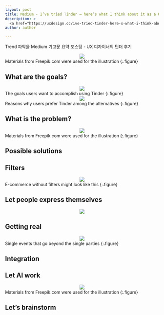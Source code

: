 ```yaml
---
layout: post
title: Medium - I’ve tried Tinder — here’s what I think about it as a UX designer
description: >
  <a href="https://uxdesign.cc/ive-tried-tinder-here-s-what-i-think-about-it-as-a-ux-designer-aae6fa88c517">원문 - Irina Nikulina</a>
author: author

---
```

Trend 파악을 Medium 기고문 요약 포스팅 - UX 디자이너의 틴더 후기

<center>
<img src="https://miro.medium.com/max/3420/1*51DO3pFdG_9WOsDaOaBIJA.png"/>
</center>
Materials from Freepik.com were used for the illustration
{:.figure}

## What are the goals?

<center>
<img src="https://miro.medium.com/max/3840/1*bAMqTK2wYr5KewfPDR01ig.png"/>
</center>
The goals users want to accomplish using Tinder
{:.figure}

<center>
<img src="https://miro.medium.com/max/3840/1*j8On65Vn8LdKEE-3jphDaQ.png"/>
</center>
Reasons why users prefer Tinder among the alternatives
{:.figure}

## What is the problem?

<center>
<img src="https://miro.medium.com/max/8002/1*OQ5faG_75xJtpYcGox9Wvg.png"/>
</center>
Materials from Freepik.com were used for the illustration
{:.figure}

## Possible solutions

## Filters

<center>
<img src="https://miro.medium.com/max/3840/1*fssfPDPU6nD8dhpZ0gX5Bw.png"/>
</center>
E-commerce without filters might look like this
{:.figure}

## Let people express themselves
<center>
<img src="https://miro.medium.com/max/3840/1*tFdV-jO7eK9V52OeBbV70g.png"/>
</center>

## Getting real
<center>
<img src="https://miro.medium.com/max/3840/1*Ep6Kf7wcDT8LXcHSGovnJQ.png"/>
</center>
Single events that go beyond the single parties
{:.figure}

## Integration

## Let AI work
<center>
<img src="https://miro.medium.com/max/3420/1*D_PTqwPzWIS0kYtBNUfYSg.png"/>
</center>
Materials from Freepik.com were used for the illustration
{:.figure}

## Let’s brainstorm
